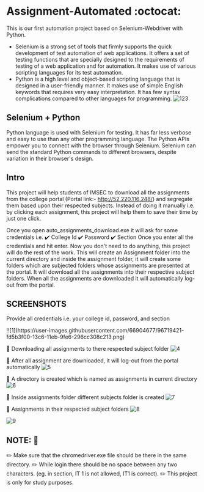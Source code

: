 # Assignment-Automated :octocat:
This is our first automation project based on Selenium-Webdriver with Python.

- Selenium is a strong set of tools that firmly supports the quick development of test automation of web applications. It offers a set of testing functions that are specially designed to the requirements of testing of a web application and for automation. It makes use of various scripting languages for its test automation.
- Python is a high level and object-based scripting language that is designed in a user-friendly manner. It makes use of simple English keywords that requires very easy interpretation. It has few syntax complications compared to other languages for programming.
![123](https://user-images.githubusercontent.com/66904677/96716599-df8bdb00-13c2-11eb-805e-c2d66975f353.png)
## Selenium + Python
Python language is used with Selenium for testing. It has far less verbose and easy to use than any other programming language. The Python APIs empower you to connect with the browser through Selenium. Selenium can send the standard Python commands to different browsers, despite variation in their browser's design.

## Intro
This project will help students of IMSEC to download all the assignments from the college portal (Portal link:- http://52.220.116.248/) and segregate them based upon their respected subjects. Instead of doing it manually i.e. by clicking each assignment, this project will help them to save their time by just one click.

Once you open auto_assignments_download.exe it will ask for some credentials i.e. 
:heavy_check_mark: College Id
:heavy_check_mark: Password
:heavy_check_mark: Section
Once you enter all the credentials and hit enter. Now you don't need to do anything, this project will do the rest of the work. This will create an Assignment folder into the current directory and inside the assignment folder, it will create some folders which are subjected folders whose assignments are presented at the portal. It will download all the assignments into their respective subject folders. When all the assignments are downloaded it will automatically log-out from the portal.

## SCREENSHOTS
 <p style="font-weight:bold,color:blue">Provide all credentials i.e. your college id, password, and section</p>
!![1](https://user-images.githubusercontent.com/66904677/96719421-fd5b3f00-13c6-11eb-9fe6-296cc308c213.png)

:small_blue_diamond: Downloading all assignments to there respected subject folder
![4](https://user-images.githubusercontent.com/66904677/96716748-119d3d00-13c3-11eb-8f05-e8d43eac351a.png)

:small_blue_diamond: After all assignment are downloaded, it will log-out from the portal automatically
![5](https://user-images.githubusercontent.com/66904677/96716653-f5010500-13c2-11eb-88e0-55d1293d8b88.png)

:small_blue_diamond: A directory is created which is named as assignments in current directory
![6](https://user-images.githubusercontent.com/66904677/96716657-f6323200-13c2-11eb-9b48-5d06a3d4ef28.png)

:small_blue_diamond: Inside assignments folder different subjects folder is created
![7](https://user-images.githubusercontent.com/66904677/96716663-f7635f00-13c2-11eb-9a8a-027c700aa7ec.png)

:small_blue_diamond: Assignments in their respected subject folders
![8](https://user-images.githubusercontent.com/66904677/96716669-f8948c00-13c2-11eb-83e1-87d96bb10de5.png)

![9](https://user-images.githubusercontent.com/66904677/96716638-f16d7e00-13c2-11eb-9e47-9c5c881cf9fc.png)

## NOTE: :pencil:
:pencil2: Make sure that the chromedriver.exe file should be there in the same directory.
:pencil2: While login there should be no space between any two characters. (eg. in section, IT 1 is not allowed, IT1 is correct).
:pencil2: This project is only for study purposes.
